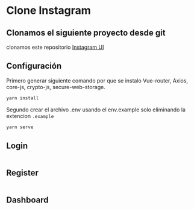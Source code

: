 # Clone Instagram

## Clonamos el siguiente proyecto desde git

clonamos este repositorio [Instagram UI](https://github.com/C413bxD/instagram-login)

## Configuración

Primero generar siguiente comando por que se instalo Vue-router, Axios, core-js, crypto-js, secure-web-storage.

``` sh
yarn install
```

Segundo crear el archivo .env usando el env.example solo eliminando la extencion `.example`

``` sh
yarn serve
```


## Login

<img :src="$withBase('/img/login.png')" class="center">

## Register
<img :src="$withBase('/img/register.png')" class="center">

## Dashboard
<img :src="$withBase('/img/dashboar.png')" class="center">

